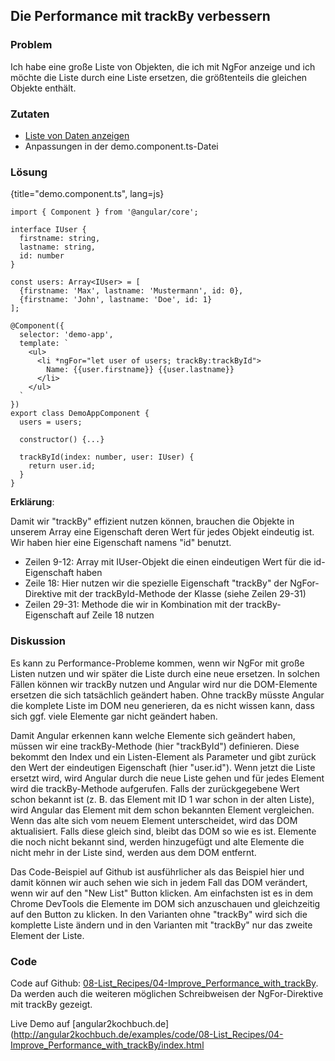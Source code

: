 ## Die Performance mit trackBy verbessern

### Problem

Ich habe eine große Liste von Objekten, die ich mit NgFor anzeige und ich möchte die Liste durch eine Liste ersetzen, die größtenteils die gleichen Objekte enthält.

### Zutaten

* [Liste von Daten anzeigen](#c03-data-list)
* Anpassungen in der demo.component.ts-Datei

### Lösung

{title="demo.component.ts", lang=js}
```
import { Component } from '@angular/core';

interface IUser {
  firstname: string,
  lastname: string,
  id: number
}

const users: Array<IUser> = [
  {firstname: 'Max', lastname: 'Mustermann', id: 0},
  {firstname: 'John', lastname: 'Doe', id: 1}
];

@Component({
  selector: 'demo-app',
  template: `
    <ul>
      <li *ngFor="let user of users; trackBy:trackById">
        Name: {{user.firstname}} {{user.lastname}}
      </li>
    </ul>
  `
})
export class DemoAppComponent {
  users = users;

  constructor() {...}

  trackById(index: number, user: IUser) {
    return user.id;
  }
}
```

__Erklärung__:

Damit wir "trackBy" effizient nutzen können, brauchen die Objekte in unserem Array eine Eigenschaft deren Wert für jedes Objekt eindeutig ist.
Wir haben hier eine Eigenschaft namens "id" benutzt.

* Zeilen 9-12: Array mit IUser-Objekt die einen eindeutigen Wert für die id-Eigenschaft haben
* Zeile 18: Hier nutzen wir die spezielle Eigenschaft "trackBy" der NgFor-Direktive mit der trackById-Methode der Klasse (siehe Zeilen 29-31)
* Zeilen 29-31: Methode die wir in Kombination mit der trackBy-Eigenschaft auf Zeile 18 nutzen

### Diskussion

Es kann zu Performance-Probleme kommen, wenn wir NgFor mit große Listen nutzen und wir später die Liste durch eine neue ersetzen.
In solchen Fällen können wir trackBy nutzen und Angular wird nur die DOM-Elemente ersetzen die sich tatsächlich geändert haben.
Ohne trackBy müsste Angular die komplete Liste im DOM neu generieren, da es nicht wissen kann, dass sich ggf. viele Elemente gar nicht geändert haben.

Damit Angular erkennen kann welche Elemente sich geändert haben, müssen wir eine trackBy-Methode (hier "trackById") definieren.
Diese bekommt den Index und ein Listen-Element als Parameter und gibt zurück den Wert der eindeutigen Eigenschaft (hier "user.id").
Wenn jetzt die Liste ersetzt wird, wird Angular durch die neue Liste gehen und für jedes Element wird die trackBy-Methode aufgerufen.
Falls der zurückgegebene Wert schon bekannt ist (z. B. das Element mit ID 1 war schon in der alten Liste), wird Angular das Element mit dem schon bekannten Element vergleichen.
Wenn das alte sich vom neuem Element unterscheidet, wird das DOM aktualisiert.
Falls diese gleich sind, bleibt das DOM so wie es ist.
Elemente die noch nicht bekannt sind, werden hinzugefügt und alte Elemente die nicht mehr in der Liste sind, werden aus dem DOM entfernt.

Das Code-Beispiel auf Github ist ausführlicher als das Beispiel hier und damit können wir auch sehen wie sich in jedem Fall das DOM verändert, wenn wir auf den "New List" Button klicken.
Am einfachsten ist es in dem Chrome DevTools die Elemente im DOM sich anzuschauen und gleichzeitig auf den Button zu klicken.
In den Varianten ohne "trackBy" wird sich die komplette Liste ändern und in den Varianten mit "trackBy" nur das zweite Element der Liste.

### Code

Code auf Github: [08-List\_Recipes/04-Improve\_Performance\_with\_trackBy](https://github.com/jsperts/angular2_kochbuch_code/tree/master/08-List_Recipes/04-Improve_Performance_with_trackBy).
Da werden auch die weiteren möglichen Schreibweisen der NgFor-Direktive mit trackBy gezeigt.

Live Demo auf [angular2kochbuch.de](http://angular2kochbuch.de/examples/code/08-List_Recipes/04-Improve_Performance_with_trackBy/index.html


